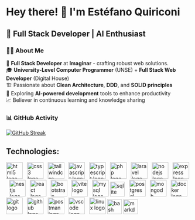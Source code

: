 # Hey there! 👋 I'm Estéfano Quiriconi

## 🚀 Full Stack Developer | AI Enthusiast

### 🧑‍💻 About Me

💼 **Full Stack Developer** at **Imaginar** - crafting robust web solutions.  
🎓 **University-Level Computer Programmer** (UNSE) + **Full Stack Web Developer** (Digital House)  
🏗️ Passionate about **Clean Architecture**, **DDD**, and **SOLID principles**  
🤖 Exploring **AI-powered development** tools to enhance productivity  
📈 Believer in continuous learning and knowledge sharing  

### 📊 GitHub Activity

[![GitHub Streak](https://streak-stats.demolab.com?user=estefanoquiriconi&theme=dark&border_radius=10&hide_border=true&background=0D1117&stroke=30A3DC&ring=30A3DC&fire=FF6B35&currStreakLabel=30A3DC)](https://github.com/YourGitHubUsername)

## Technologies:
<div align="left">
  <img src="https://skillicons.dev/icons?i=html" height="45" alt="html5 logo"  />
  <img src="https://skillicons.dev/icons?i=css" height="45" alt="css3 logo"  />
  <img src="https://skillicons.dev/icons?i=tailwind" height="45" alt="tailwindcss logo"  />
  <img src="https://skillicons.dev/icons?i=js" height="45" alt="javascript logo"  />
  <img src="https://skillicons.dev/icons?i=ts" height="45" alt="typescript logo"  />
  <img src="https://skillicons.dev/icons?i=php" height="45" alt="php logo"  />
  <img src="https://skillicons.dev/icons?i=laravel" height="45" alt="laravel logo"  />
  <img src="https://skillicons.dev/icons?i=nodejs" height="45" alt="nodejs logo"  />
  <img src="https://skillicons.dev/icons?i=express" height="45" alt="express logo"  />
  <img src="https://skillicons.dev/icons?i=nestjs" height="45" alt="nestjs logo"  />
  <img src="https://skillicons.dev/icons?i=react" height="45" alt="react logo"  />
  <img src="https://skillicons.dev/icons?i=bootstrap" height="45" alt="bootstrap logo"  />
  <img src="https://skillicons.dev/icons?i=vite" height="45" alt="vite logo"  />
  <img src="https://skillicons.dev/icons?i=mysql" height="45" alt="mysql logo"  />
  <img src="https://skillicons.dev/icons?i=sqlite" height="40" alt="sqlite logo"  />
  <img src="https://skillicons.dev/icons?i=postgres" height="45" alt="postgresql logo"  />
  <img src="https://skillicons.dev/icons?i=mongodb" height="45" alt="mongodb logo"  />
  <img src="https://skillicons.dev/icons?i=docker" height="45" alt="docker logo"  />
  <img src="https://skillicons.dev/icons?i=git" height="45" alt="git logo"  />
  <img src="https://skillicons.dev/icons?i=github" height="45" alt="github logo"  />
  <img src="https://skillicons.dev/icons?i=postman" height="45" alt="postman logo"  />
  <img src="https://skillicons.dev/icons?i=vscode" height="45" alt="vscode logo"  />
  <img src="https://skillicons.dev/icons?i=linux" height="45" alt="linux logo"  />
  <img src="https://skillicons.dev/icons?i=bash" height="40" alt="bash logo"  />
  <img src="https://skillicons.dev/icons?i=md" height="40" alt="markdown logo"  />
</div>
